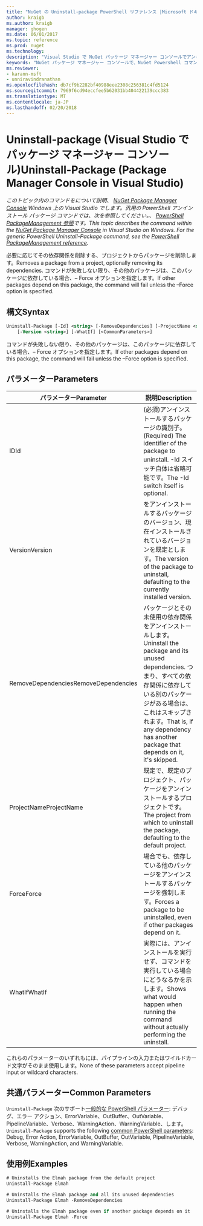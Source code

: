 ```yaml
---
title: "NuGet の Uninstall-package PowerShell リファレンス |Microsoft ドキュメント"
author: kraigb
ms.author: kraigb
manager: ghogen
ms.date: 06/01/2017
ms.topic: reference
ms.prod: nuget
ms.technology: 
description: "Visual Studio で NuGet パッケージ マネージャー コンソールでアンインストール パッケージの PowerShell コマンドのリファレンスです。"
keywords: "NuGet パッケージ マネージャー コンソールで、NuGet Powershell コマンドでは、NuGet Powershell リファレンス、アンインストール パッケージ"
ms.reviewer:
- karann-msft
- unniravindranathan
ms.openlocfilehash: db7cf9b2282bf40988eee2308c256381c4fd5124
ms.sourcegitcommit: 7969f6cd94eccfee5b62031bb404422139ccc383
ms.translationtype: MT
ms.contentlocale: ja-JP
ms.lasthandoff: 02/20/2018
---
```

# <a name="uninstall-package-package-manager-console-in-visual-studio"></a><span data-ttu-id="f988b-104">Uninstall-package (Visual Studio でパッケージ マネージャー コンソール)</span><span class="sxs-lookup"><span data-stu-id="f988b-104">Uninstall-Package (Package Manager Console in Visual Studio)</span></span>

<span data-ttu-id="f988b-105">*このトピック内のコマンドをについて説明、 [NuGet Package Manager Console](package-manager-console.md) Windows 上の Visual Studio でします。汎用の PowerShell アンインストール パッケージ コマンドでは、次を参照してください。、 [PowerShell PackageManagement 参照](/powershell/module/packagemanagement/?view=powershell-6)です。*</span><span class="sxs-lookup"><span data-stu-id="f988b-105">*This topic describes the command within the [NuGet Package Manager Console](package-manager-console.md) in Visual Studio on Windows. For the generic PowerShell Uninstall-Package command, see the [PowerShell PackageManagement reference](/powershell/module/packagemanagement/?view=powershell-6).*</span></span>

<span data-ttu-id="f988b-106">必要に応じてその依存関係を削除する、プロジェクトからパッケージを削除します。</span><span class="sxs-lookup"><span data-stu-id="f988b-106">Removes a package from a project, optionally removing its dependencies.</span></span> <span data-ttu-id="f988b-107">コマンドが失敗しない限り、その他のパッケージは、このパッケージに依存している場合、– Force オプションを指定します。</span><span class="sxs-lookup"><span data-stu-id="f988b-107">If other packages depend on this package, the command will fail unless the –Force option is specified.</span></span>

## <a name="syntax"></a><span data-ttu-id="f988b-108">構文</span><span class="sxs-lookup"><span data-stu-id="f988b-108">Syntax</span></span>

```ps
Uninstall-Package [-Id] <string> [-RemoveDependencies] [-ProjectName <string>] [-Force]
    [-Version <string>] [-WhatIf] [<CommonParameters>]
```

<span data-ttu-id="f988b-109">コマンドが失敗しない限り、その他のパッケージは、このパッケージに依存している場合、– Force オプションを指定します。</span><span class="sxs-lookup"><span data-stu-id="f988b-109">If other packages depend on this package, the command will fail unless the –Force option is specified.</span></span>

## <a name="parameters"></a><span data-ttu-id="f988b-110">パラメーター</span><span class="sxs-lookup"><span data-stu-id="f988b-110">Parameters</span></span>

| <span data-ttu-id="f988b-111">パラメーター</span><span class="sxs-lookup"><span data-stu-id="f988b-111">Parameter</span></span> | <span data-ttu-id="f988b-112">説明</span><span class="sxs-lookup"><span data-stu-id="f988b-112">Description</span></span> |
| --- | --- |
| <span data-ttu-id="f988b-113">ID</span><span class="sxs-lookup"><span data-stu-id="f988b-113">Id</span></span> | <span data-ttu-id="f988b-114">(必須)アンインストールするパッケージの識別子。</span><span class="sxs-lookup"><span data-stu-id="f988b-114">(Required) The identifier of the package to uninstall.</span></span> <span data-ttu-id="f988b-115">-Id スイッチ自体は省略可能です。</span><span class="sxs-lookup"><span data-stu-id="f988b-115">The -Id switch itself is optional.</span></span> |
| <span data-ttu-id="f988b-116">Version</span><span class="sxs-lookup"><span data-stu-id="f988b-116">Version</span></span> | <span data-ttu-id="f988b-117">をアンインストールするパッケージのバージョン、現在インストールされているバージョンを既定とします。</span><span class="sxs-lookup"><span data-stu-id="f988b-117">The version of the package to uninstall, defaulting to the currently installed version.</span></span> |
| <span data-ttu-id="f988b-118">RemoveDependencies</span><span class="sxs-lookup"><span data-stu-id="f988b-118">RemoveDependencies</span></span> | <span data-ttu-id="f988b-119">パッケージとその未使用の依存関係をアンインストールします。</span><span class="sxs-lookup"><span data-stu-id="f988b-119">Uninstall the package and its unused dependencies.</span></span> <span data-ttu-id="f988b-120">つまり、すべての依存関係に依存している別のパッケージがある場合は、これはスキップされます。</span><span class="sxs-lookup"><span data-stu-id="f988b-120">That is, if any dependency has another package that depends on it, it's skipped.</span></span> |
| <span data-ttu-id="f988b-121">ProjectName</span><span class="sxs-lookup"><span data-stu-id="f988b-121">ProjectName</span></span> | <span data-ttu-id="f988b-122">既定で、既定のプロジェクト、パッケージをアンインストールするプロジェクトです。</span><span class="sxs-lookup"><span data-stu-id="f988b-122">The project from which to uninstall the package, defaulting to the default project.</span></span> |
| <span data-ttu-id="f988b-123">Force</span><span class="sxs-lookup"><span data-stu-id="f988b-123">Force</span></span> | <span data-ttu-id="f988b-124">場合でも、依存している他のパッケージをアンインストールするパッケージを強制します。</span><span class="sxs-lookup"><span data-stu-id="f988b-124">Forces a package to be uninstalled, even if other packages depend on it.</span></span> |
| <span data-ttu-id="f988b-125">WhatIf</span><span class="sxs-lookup"><span data-stu-id="f988b-125">WhatIf</span></span> | <span data-ttu-id="f988b-126">実際には、アンインストールを実行せず、コマンドを実行している場合にどうなるかを示します。</span><span class="sxs-lookup"><span data-stu-id="f988b-126">Shows what would happen when running the command without actually performing the uninstall.</span></span> |

<span data-ttu-id="f988b-127">これらのパラメーターのいずれもには、パイプラインの入力またはワイルドカード文字がそのまま使用します。</span><span class="sxs-lookup"><span data-stu-id="f988b-127">None of these parameters accept pipeline input or wildcard characters.</span></span>

## <a name="common-parameters"></a><span data-ttu-id="f988b-128">共通パラメーター</span><span class="sxs-lookup"><span data-stu-id="f988b-128">Common Parameters</span></span>

<span data-ttu-id="f988b-129">`Uninstall-Package` 次のサポート[一般的な PowerShell パラメーター](http://go.microsoft.com/fwlink/?LinkID=113216): デバッグ、エラー アクション、ErrorVariable、OutBuffer、OutVariable、PipelineVariable、Verbose、WarningAction、WarningVariable、します。</span><span class="sxs-lookup"><span data-stu-id="f988b-129">`Uninstall-Package` supports the following [common PowerShell parameters](http://go.microsoft.com/fwlink/?LinkID=113216): Debug, Error Action, ErrorVariable, OutBuffer, OutVariable, PipelineVariable, Verbose, WarningAction, and WarningVariable.</span></span>

## <a name="examples"></a><span data-ttu-id="f988b-130">使用例</span><span class="sxs-lookup"><span data-stu-id="f988b-130">Examples</span></span>

```ps
# Uninstalls the Elmah package from the default project
Uninstall-Package Elmah

# Uninstalls the Elmah package and all its unused dependencies
Uninstall-Package Elmah -RemoveDependencies 

# Uninstalls the Elmah package even if another package depends on it
Uninstall-Package Elmah -Force
```
